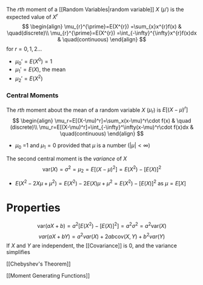 The *rth* moment of a [[Random Variables|random variable]] $X$ ($\mu'$) is the expected value of $X^r$
$$
\begin{align}
\mu_{r}^{\prime}=E(X^{r})  =\sum_{x}x^{r}f(x) & \quad(discrete)\\ 
\mu_{r}^{\prime}=E(X^{r})  =\int_{-\infty}^{\infty}x^{r}f(x)dx & \quad(continuous)
\end{align}
$$
for $r=0,1,2\dots$
- $\mu_{0}'=E(X^0)=1$
- $\mu_{1}'=E(X)$, the mean
- $\mu_{2}'=E(X^2)$
### Central Moments
The *rth* moment about the mean of a random variable $X$ ($\mu _r$) is $E[(X-\mu)^r]$
$$
\begin{align}
\mu_r=E[(X-\mu)^r]=\sum_x(x-\mu)^r\cdot f(x) & \quad (discrete)\\
\mu_r=E[(X-\mu)^r]=\int_{-\infty}^\infty(x-\mu)^r\cdot f(x)dx & \quad(continuous)
\end{align}
$$
- $\mu_{0}$ =1 and $\mu_{1}=0$ provided that $\mu$ is a number ($|\mu|<\infty$)

The second central moment is the *variance* of $X$
$$
\text{var}(X)=\sigma^2=\mu_{2}=E[(X-\mu)^2]=E(X^2)-[E(X)]^2
$$
- $E(X^2-2X\mu + \mu^2)= E{(X^2)-2E(X)\mu+\mu^2}=E(X^2)-[E(X)]^2$ as $\mu=E[X]$
# Properties
$$
\text{var}(aX+b)=a^2[E(X^2)-[E(X)]^2]=a^2\sigma^2=a^2\text{var}(X)
$$
$$
var(aX+bY)=a^2var(X)+2ab\text{cov}(X,Y)+b^2var(Y)
$$
If $X$ and $Y$ are independent, the [[Covariance]] is 0, and the variance simplifies

[[Chebyshev's Theorem]]

[[Moment Generating Functions]]